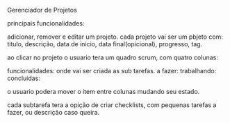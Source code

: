 Gerenciador de Projetos

principais funcionalidades:

adicionar, remover e editar um projeto.
cada projeto vai ser um pbjeto com: titulo, descrição, data de inicio, data final(opicional), progresso, tag.

ao clicar no projeto o usuario tera um quadro scrum, com quatro colunas:

funcionalidades: onde vai ser criada as sub tarefas.
a fazer:
trabalhando:
concluidas:

o usuario podera mover o item entre colunas mudando seu estado.

cada subtarefa tera a opição de criar checklists, com pequenas tarefas a fazer, ou descrição caso queira.
